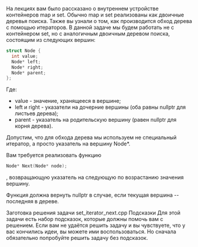 На лекциях вам было рассказано о внутреннем устройстве контейнеров map и set. Обычно map и set реализованы как двоичные деревья поиска.
Также вы узнали о том, как производится обход дерева с помощью итераторов.
В данной задаче мы будем работать не с контейнером set, но с аналогичным двоичным деревом поиска, состоящим из следующих вершин:
``` c++
struct Node {
  int value;
  Node* left;
  Node* right;
  Node* parent;
};
```
Где:
* value - значение, хранящееся в вершине;
* left и right - указатели на дочерние вершины (оба равны nullptr для листьев дерева);
* parent - указатель на родительскую вершину (равен nullptr для корня дерева).

Допустим, что для обхода дерева мы используем не специальный итератор, а просто указатель на вершину Node*.

Вам требуется реализовать функцию
```c++
Node* Next(Node* node);
```
, возвращающую указатель на следующую по возрастанию значения вершину.

Функция должна вернуть nullptr в случае, если текущая вершина -- последняя в дереве.

Заготовка решения задачи
set_iterator_next.cpp
Подсказки
Для этой задачи есть набор подсказок, которые должны помочь вам с решением. Если вам не удаётся решить задачу и вы чувствуете, что у вас кончились идеи, вы можете ими воспользоваться. Но сначала обязательно попробуйте решить задачу без подсказок.
